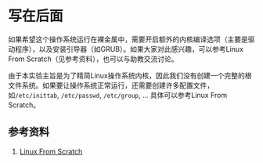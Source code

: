 # 写在后面

如果希望这个操作系统运行在裸金属中，需要开启额外的内核编译选项（主要是驱动程序），以及安装引导器（如GRUB）。如果大家对此感兴趣，可以参考Linux From Scratch（见参考资料），也可以与助教交流讨论。

由于本实验主旨是为了精简Linux操作系统内核，因此我们没有创建一个完整的根文件系统。如果要让操作系统正常运行，还需要创建许多配置文件，如`/etc/inittab`, `/etc/passwd`, `/etc/group`, …  具体可以参考Linux From Scratch。

## 参考资料

1. [Linux From Scratch](http://www.linuxfromscratch.org/lfs/view/stable/)

